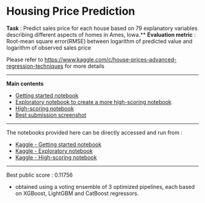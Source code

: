 # Housing Price Prediction 

**Task** : Predict sales price for each house based on 79 explanatory variables describing different aspects of homes in Ames, Iowa.**
**Evaluation metric** : Root-mean square error(RMSE) between logarithm of predicted value and logarithm of observed sales price

Please refer to https://www.kaggle.com/c/house-prices-advanced-regression-techniques for more details

-------------------------------------------------------------------------------------------------------

**Main contents**
- [Getting started notebook](https://github.com/abhivij/housing_price_prediction/blob/main/housing-price-prediction.ipynb)
- [Exploratory notebook to create a more high-scoring notebook](https://github.com/abhivij/housing_price_prediction/blob/main/housing-price-prediction-part-2-exploratory.ipynb)
- [High-scoring notebook](https://github.com/abhivij/housing_price_prediction/blob/main/housing-price-prediction-part-2.ipynb)
- [Best submission screenshot](https://github.com/abhivij/housing_price_prediction/blob/main/Submission_result.png)

-------------------------------------------------------------------------------------------------------

The notebooks provided here can be directly accessed and run from :
- [Kaggle - Getting started notebook](https://www.kaggle.com/code/abhivij/housing-price-prediction)
- [Kaggle - Exploratory notebook](https://www.kaggle.com/code/abhivij/housing-price-prediction-part-2-exploratory)
- [Kaggle - High-scoring notebook](https://www.kaggle.com/code/abhivij/housing-price-prediction-part-2)

-------------------------------------------------------------------------------------------------------

Best public score : 0.11756 
- obtained using a voting ensemble of 3 optimized pipelines, each based on XGBoost, LightGBM and CatBoost regressors.


